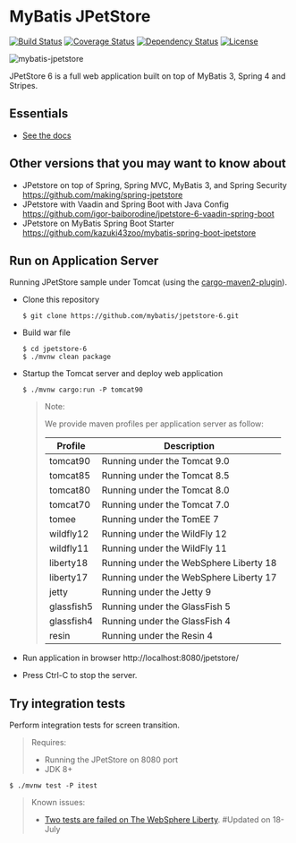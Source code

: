 MyBatis JPetStore
=================

[![Build Status](https://travis-ci.org/mybatis/jpetstore-6.svg?branch=master)](https://travis-ci.org/mybatis/jpetstore-6)
[![Coverage Status](https://coveralls.io/repos/github/mybatis/jpetstore-6/badge.svg?branch=master)](https://coveralls.io/github/mybatis/jpetstore-6?branch=master)
[![Dependency Status](https://www.versioneye.com/user/projects/5619aafaa193340f320005fe/badge.svg?style=flat)](https://www.versioneye.com/user/projects/5619aafaa193340f320005fe)
[![License](http://img.shields.io/:license-apache-brightgreen.svg)](http://www.apache.org/licenses/LICENSE-2.0.html)

![mybatis-jpetstore](http://mybatis.github.io/images/mybatis-logo.png)

JPetStore 6 is a full web application built on top of MyBatis 3, Spring 4 and Stripes.

Essentials
----------

* [See the docs](http://www.mybatis.org/jpetstore-6)

## Other versions that you may want to know about

- JPetstore on top of Spring, Spring MVC, MyBatis 3, and Spring Security https://github.com/making/spring-jpetstore
- JPetstore with Vaadin and Spring Boot with Java Config https://github.com/igor-baiborodine/jpetstore-6-vaadin-spring-boot
- JPetstore on MyBatis Spring Boot Starter https://github.com/kazuki43zoo/mybatis-spring-boot-jpetstore

## Run on Application Server
Running JPetStore sample under Tomcat (using the [cargo-maven2-plugin](https://codehaus-cargo.github.io/cargo/Maven2+plugin.html)).

- Clone this repository

  ```
  $ git clone https://github.com/mybatis/jpetstore-6.git
  ```

- Build war file

  ```
  $ cd jpetstore-6
  $ ./mvnw clean package
  ```

- Startup the Tomcat server and deploy web application

  ```
  $ ./mvnw cargo:run -P tomcat90
  ```

  > Note:
  >
  > We provide maven profiles per application server as follow:
  >
  > | Profile    | Description |
  > | ---------- | ----------- |
  > | tomcat90   | Running under the Tomcat 9.0 |
  > | tomcat85   | Running under the Tomcat 8.5 |
  > | tomcat80   | Running under the Tomcat 8.0 |
  > | tomcat70   | Running under the Tomcat 7.0 |
  > | tomee      | Running under the TomEE 7 |
  > | wildfly12  | Running under the WildFly 12 |
  > | wildfly11  | Running under the WildFly 11 |
  > | liberty18  | Running under the WebSphere Liberty 18 |
  > | liberty17  | Running under the WebSphere Liberty 17 |
  > | jetty      | Running under the Jetty 9 |
  > | glassfish5 | Running under the GlassFish 5 |
  > | glassfish4 | Running under the GlassFish 4 |
  > | resin      | Running under the Resin 4 |

- Run application in browser http://localhost:8080/jpetstore/ 
- Press Ctrl-C to stop the server.


## Try integration tests

Perform integration tests for screen transition.

> Requires:
>
> * Running the JPetStore on 8080 port
> * JDK 8+

```
$ ./mvnw test -P itest
```

> Known issues:
>
> * [Two tests are failed on The WebSphere Liberty](https://github.com/mybatis/jpetstore-6/issues/159).
#Updated on 18-July


